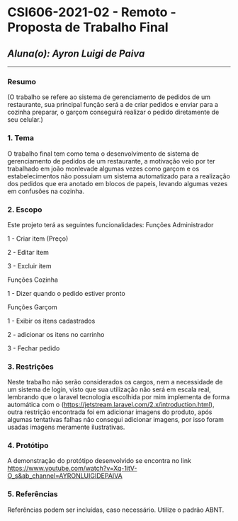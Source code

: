 # **CSI606-2021-02 - Remoto - Proposta de Trabalho Final**

## *Aluna(o): Ayron Luigi de Paiva*

--------------

<!-- Descrever um resumo sobre o trabalho. -->

### Resumo

  (O trabalho se refere ao sistema de gerenciamento de pedidos de um restaurante, sua principal função será a de criar pedidos e enviar para a cozinha preparar, o garçom conseguirá realizar o pedido diretamente de seu celular.)

<!-- Apresentar o tema. -->
### 1. Tema

  O trabalho final tem como tema o desenvolvimento de sistema de gerenciamento de pedidos de um restaurante, a motivação veio por ter trabalhado em joão monlevade algumas vezes como garçom e os estabelecimentos não possuiam um sistema automatizado para a realização dos pedidos que era anotado em blocos de papeis, levando algumas vezes em confusões na cozinha.

<!-- Descrever e limitar o escopo da aplicação. -->
### 2. Escopo

  Este projeto terá as seguintes funcionalidades:
  Funções Administrador
  
  1 - Criar item (Preço)
  
  2 - Editar item
  
  3 - Excluir item
  
  Funções Cozinha
  
  1 -  Dizer quando o pedido estiver pronto
  
  
  Funções Garçom
  
  1 - Exibir os itens cadastrados
  
  2 - adicionar os itens no carrinho
  
  3 - Fechar pedido

<!-- Apresentar restrições de funcionalidades e de escopo. -->
### 3. Restrições

  Neste trabalho não serão considerados os cargos, nem a necessidade de um sistema de login, visto que sua utilização não será em escala real, lembrando que o laravel tecnologia escolhida por mim implementa de forma automática com o (https://jetstream.laravel.com/2.x/introduction.html), outra restrição encontrada foi em adicionar imagens do produto, após algumas tentativas falhas não consegui adicionar imagens, por isso foram usadas imagens meramente ilustrativas.
<!-- Construir alguns protótipos para a aplicação, disponibilizá-los no Github e descrever o que foi considerado. //-->
### 4. Protótipo
  
  A demonstração do protótipo desenvolvido se encontra no link https://www.youtube.com/watch?v=Xq-1itV-O_s&ab_channel=AYRONLUIGIDEPAIVA
  
### 5. Referências

  Referências podem ser incluídas, caso necessário. Utilize o padrão ABNT.
